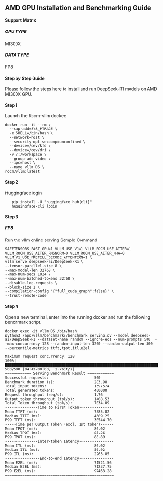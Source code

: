 ## AMD GPU Installation and Benchmarking Guide
#### Support Matrix 

##### GPU TYPE       
MI300X
##### DATA TYPE
FP8

#### Step by Step Guide
Please follow the steps here to install and run DeepSeek-R1 models on AMD MI300X GPU.
#### Step 1
Launch the Rocm-vllm docker: 
```shell
docker run -it --rm \
  --cap-add=SYS_PTRACE \
  -e SHELL=/bin/bash \
  --network=host \
  --security-opt seccomp=unconfined \
  --device=/dev/kfd \
  --device=/dev/dri \
  -v /:/workspace \
  --group-add video \
  --ipc=host \
  --name vllm_DS \
rocm/vllm:latest
```
#### Step 2
  Huggingface login
```shell
   pip install -U "huggingface_hub[cli]"
   huggingface-cli login 
```   
#### Step 3
##### FP8

Run the vllm online serving
Sample Command
```shell
SAFETENSORS_FAST_GPU=1 VLLM_USE_V1=1 VLLM_ROCM_USE_AITER=1 VLLM_ROCM_USE_AITER_RMSNORM=0 VLLM_ROCM_USE_AITER_MHA=0 VLLM_V1_USE_PREFILL_DECODE_ATTENTION=1 \
vllm serve deepseek-ai/DeepSeek-R1 \
--tensor-parallel-size 8 \
--max-model-len 32768 \
--max-num-seqs 1024 \
--max-num-batched-tokens 32768 \
--disable-log-requests \
--block-size 1 \
--compilation-config '{"full_cuda_graph":false}' \
--trust-remote-code
```
#### Step 4 
Open a new terminal, enter into the running docker and run the following benchmark script.
```shell
docker exec -it vllm_DS /bin/bash 
python3 /app/vllm/benchmarks/benchmark_serving.py --model deepseek-ai/DeepSeek-R1 --dataset-name random --ignore-eos --num-prompts 500  --max-concurrency 128 --random-input-len 3200 --random-output-len 800  --percentile-metrics ttft,tpot,itl,e2el
```
```shell
Maximum request concurrency: 128
100%|█████████████████████████████████████████████████████████████████████████████████████████████████████████████████████████████████████████████████████| 500/500 [04:43<00:00,  1.76it/s]
============ Serving Benchmark Result ============
Successful requests:                     500
Benchmark duration (s):                  283.98
Total input tokens:                      1597574
Total generated tokens:                  400000
Request throughput (req/s):              1.76
Output token throughput (tok/s):         1408.53
Total Token throughput (tok/s):          7034.09
---------------Time to First Token----------------
Mean TTFT (ms):                          7585.82
Median TTFT (ms):                        4689.25
P99 TTFT (ms):                           30544.70
-----Time per Output Token (excl. 1st token)------
Mean TPOT (ms):                          80.02
Median TPOT (ms):                        83.26
P99 TPOT (ms):                           88.89
---------------Inter-token Latency----------------
Mean ITL (ms):                           80.02
Median ITL (ms):                         50.92
P99 ITL (ms):                            2263.85
----------------End-to-end Latency----------------
Mean E2EL (ms):                          71521.56
Median E2EL (ms):                        71237.75
P99 E2EL (ms):                           97463.28
==================================================
```
